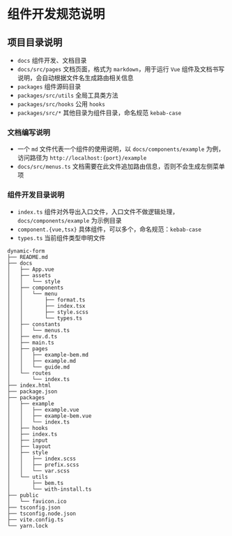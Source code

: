 # 组件开发规范说明

## 项目目录说明

- `docs` 组件开发、文档目录
- `docs/src/pages` 文档页面，格式为 `markdown`，用于运行 `Vue` 组件及文档书写说明，会自动根据文件名生成路由相关信息
- `packages` 组件源码目录
- `packages/src/utils` 全局工具类方法
- `packages/src/hooks` 公用 `hooks`
- `packages/src/*` 其他目录为组件目录，命名规范 `kebab-case`

### 文档编写说明

- 一个 `md` 文件代表一个组件的使用说明，以 `docs/components/example` 为例，访问路径为 `http://localhost:{port}/example`
- `docs/src/menus.ts` 文档需要在此文件追加路由信息，否则不会生成左侧菜单项

### 组件开发目录说明

- `index.ts` 组件对外导出入口文件，入口文件不做逻辑处理， `docs/components/example` 为示例目录
- `component.{vue,tsx}` 具体组件，可以多个，命名规范：`kebab-case`
- `types.ts` 当前组件类型申明文件

```text
dynamic-form
├── README.md
├── docs
│   ├── App.vue
│   ├── assets
│   │   └── style
│   ├── components
│   │   └── menu
│   │       ├── format.ts
│   │       ├── index.tsx
│   │       ├── style.scss
│   │       └── types.ts
│   ├── constants
│   │   └── menus.ts
│   ├── env.d.ts
│   ├── main.ts
│   ├── pages
│   │   ├── example-bem.md
│   │   ├── example.md
│   │   └── guide.md
│   └── routes
│       └── index.ts
├── index.html
├── package.json
├── packages
│   ├── example
│   │   ├── example.vue
│   │   ├── example-bem.vue
│   │   └── index.ts
│   ├── hooks
│   ├── index.ts
│   ├── input
│   ├── layout
│   ├── style
│   │   ├── index.scss
│   │   ├── prefix.scss
│   │   └── var.scss
│   └── utils
│       ├── bem.ts
│       └── with-install.ts
├── public
│   └── favicon.ico
├── tsconfig.json
├── tsconfig.node.json
├── vite.config.ts
└── yarn.lock

```
